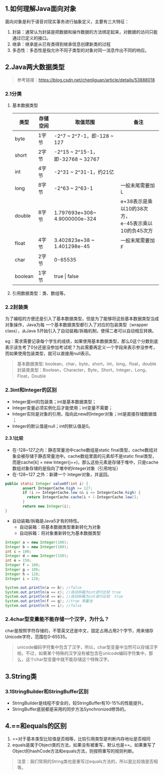 ## 1.如何理解Java面向对象

面向对象是利于语音对现实事务进行抽象定义，主要有三大特征：

1. 封装：通常认为封装是把数据和操作数据的方法绑定起来，对数据的访问只能通过已定义的接口。
2. 继承：继承是从已有类得到继承信息创建新类的过程
3. 多态性：多态性是指允许不同子类型的对象对同一消息作出不同的响应。

## 2.Java两大数据类型

> 参考链接：https://blog.csdn.net/chenliguan/article/details/53888018

### 2.1分类

1. 基本数据类型

   | 类型    | 存储空间 | 取值范围                         | 备注                                                     |
   | ------- | -------- | -------------------------------- | -------------------------------------------------------- |
   | byte    | 1字节    | -2^7 ~ 2^7-1，即-128 ~ 127       |                                                          |
   | short   | 2字节    | -2^15 ~ 2^15-1，即-32768 ~ 32767 |                                                          |
   | int     | 4字节    | -2^31 ~ 2^31-1，约21亿           |                                                          |
   | long    | 8字节    | -2^63 ~ 2^63-1                   | 一般末尾需要加L                                          |
   | double  | 8字节    | 1.797693e+308~ 4.9000000e-324    | e+38表示是乘以10的38次方，<br />e-45表示乘以10的负45次方 |
   | float   | 4字节    | 3.402823e+38 ~ 1.401298e-45      | 一般末尾需要加F                                          |
   | char    | 2字节    | 0-65535                          |                                                          |
   | boolean | 1字节    | true \| false                    |                                                          |

2. 引用数据类型：类、数组等。

### 2.2封装类

为了编程的方便还是引入了基本数据类型，但是为了能够将这些基本数据类型当成对象操作，Java为每 一个基本数据类型都引入了对应的包装类型（wrapper class），从Java 5开始引入了自动装箱/拆箱机制，使得二者可以自动相互转换。

eg：需求需要记录每个学生的成绩，如果使用基本数据类型，那么0这个分数到底表示该生考了0分还是没参加考试呢？为此需要再定义一个字段来表示参没参考，而如果使用包装类型，就可以直接用null表示。

> 基本数据类型: boolean，char，byte，short，int，long，float，double 
> 封装类类型：Boolean，Character，Byte，Short，Integer，Long，Float，Double

### 2.3int和Integer的区别

- Integer是int的包装类；int是基本数据类型；
- Integer变量必须实例化后才能使用；int变量不需要；
- Integer实际是对象的引用，指向此new的Integer对象；int是直接存储数据值 ；
- Integer的默认值是null；int的默认值是0。

#### 2.3.1比较

- 在-128~127之内：静态常量池中cache数组是static final类型，cache数组对象会被存储于静态常量池中。cache数组里面的元素却不是static final类型，而是cache[k] = new Integer(j++)，那么这些元素是存储于堆中，只是cache数组对象存储的是指向了堆中的Integer对象（引用地址）
- 在-128~127 之外：新建一个 Integer对象，并返回。

```java
public static Integer valueOf(int i) {
        assert IntegerCache.high >= 127;
        if (i >= IntegerCache.low && i <= IntegerCache.high) {
          return IntegerCache.cache[i + (-IntegerCache.low)];
        }
        return new Integer(i);
}
```

- 自动装箱/拆箱是Java5才有的特性。
  - 自动装箱：将基本数据类型重新转化为对象
  - 自动拆箱：将对象重新转化为基本数据类型

```java
Integer a = new Integer(100);
Integer b = new Integer(100);
int c = 100;
Integer d = new Integer(150);
int e = 150;
Integer f = 100;
Integer g = 100;
Integer h = 128;
Integer i = 128;

System.out.println(a == b); //false
System.out.println(a == c); //自动拆箱为int进行比较 true
System.out.println(d == e); //自动拆箱为int进行比较  true
System.out.println(f == g); //true 常量池
System.out.println(h == i); //false 
```

### 2.4char型变量能不能存储一个汉字，为什么？

char是按照字符存储的，不管英文还是中文，固定占用占用2个字节，用来储存Unicode字符，范围在0-65535。

> unicode编码字符集中包含了汉字，所以，char型变量中当然可以存储汉字啦。不过，如果某个特殊的汉字没有被包含在unicode编码字符集中，那么，这个char型变量中就不能存储这个特殊汉字。

## 3.String类

### 3.1StringBuilder和StringBuffer区别

- StringBuilder是线程不安全的，较StringBuffer有10-15%的性能提升。
- StringBuffer底层都是采用的同步方法Synchronized修饰的。

## 4.==和equals的区别

1. ==对于基本类型比较值是否相等，比较引用类型是判断内存地址是否相同
2. equals是属于Object类的方法，如果没有被重写，默认也是==。如果重写了Object的hashCode方法和equals方法，则按照重写的规则判断。

> 注意：我们常用的String类也是重写过equals方法的，所以是比较值是否相等。

